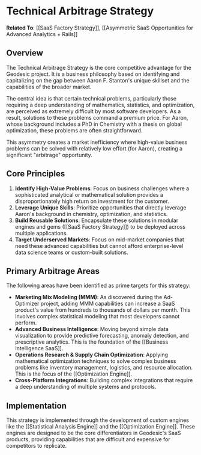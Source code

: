 # Technical Arbitrage Strategy

**Related To**: [[SaaS Factory Strategy]], [[Asymmetric SaaS Opportunities for Advanced Analytics + Rails]]

## Overview

The Technical Arbitrage Strategy is the core competitive advantage for the Geodesic project. It is a business philosophy based on identifying and capitalizing on the gap between Aaron F. Stanton's unique skillset and the capabilities of the broader market.

The central idea is that certain technical problems, particularly those requiring a deep understanding of mathematics, statistics, and optimization, are perceived as extremely difficult by most software developers. As a result, solutions to these problems command a premium price. For Aaron, whose background includes a PhD in Chemistry with a thesis on global optimization, these problems are often straightforward.

This asymmetry creates a market inefficiency where high-value business problems can be solved with relatively low effort (for Aaron), creating a significant "arbitrage" opportunity.

## Core Principles

1.  **Identify High-Value Problems**: Focus on business challenges where a sophisticated analytical or mathematical solution provides a disproportionately high return on investment for the customer.
2.  **Leverage Unique Skills**: Prioritize opportunities that directly leverage Aaron's background in chemistry, optimization, and statistics.
3.  **Build Reusable Solutions**: Encapsulate these solutions in modular engines and gems ([[SaaS Factory Strategy]]) to be deployed across multiple applications.
4.  **Target Underserved Markets**: Focus on mid-market companies that need these advanced capabilities but cannot afford enterprise-level data science teams or custom-built solutions.

## Primary Arbitrage Areas

The following areas have been identified as prime targets for this strategy:

-   **Marketing Mix Modeling (MMM)**: As discovered during the Ad-Optimizer project, adding MMM capabilities can increase a SaaS product's value from hundreds to thousands of dollars per month. This involves complex statistical modeling that most developers cannot perform.
-   **Advanced Business Intelligence**: Moving beyond simple data visualization to provide predictive forecasting, anomaly detection, and prescriptive analytics. This is the foundation of the [[Business Intelligence SaaS]].
-   **Operations Research & Supply Chain Optimization**: Applying mathematical optimization techniques to solve complex business problems like inventory management, logistics, and resource allocation. This is the focus of the [[Optimization Engine]].
-   **Cross-Platform Integrations**: Building complex integrations that require a deep understanding of multiple systems and protocols.

## Implementation

This strategy is implemented through the development of custom engines like the [[Statistical Analysis Engine]] and the [[Optimization Engine]]. These engines are designed to be the core differentiators in Geodesic's SaaS products, providing capabilities that are difficult and expensive for competitors to replicate.
